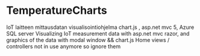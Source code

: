 # TemperatureCharts
IoT laitteen mittausdatan visualisointiohjelma chart.js , asp.net mvc 5, Azure SQL server
Visualizing IoT measurement data with asp.net mvc razor, and graphics of the data with modal window && chart.js
Home views / controllers not in use anymore so ignore them
